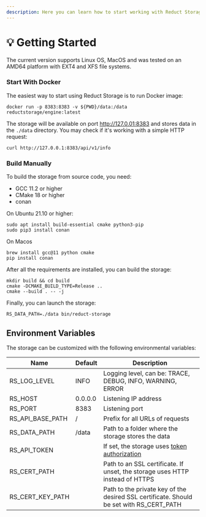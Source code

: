 ```yaml
---
description: Here you can learn how to start working with Reduct Storage
---
```


# 💡 Getting Started

The current version supports Linux OS, MacOS and was tested on an AMD64 platform with EXT4 and XFS file systems.

### Start With Docker

The easiest way to start using Reduct Storage is to run Docker image:

```
docker run -p 8383:8383 -v ${PWD}/data:/data reductstorage/engine:latest
```

The storage will be available on port http://127.0.01:8383 and stores data in the `./data` directory. You may check if it's working with a simple HTTP request:

```
curl http://127.0.0.1:8383/api/v1/info
```

### Build Manually

To build the storage from source code, you need:

* GCC 11.2 or higher
* CMake 18 or higher
* conan

On Ubuntu 21.10 or higher:

```
sudo apt install build-essential cmake python3-pip
sudo pip3 install conan
```

On Macos

```
brew install gcc@11 python cmake
pip install conan
```

After all the requirements are installed, you can build the storage:

```
mkdir build && cd build
cmake -DCMAKE_BUILD_TYPE=Release ..
cmake --build . -- -j
```

Finally, you can launch the storage:

```
RS_DATA_PATH=./data bin/reduct-storage
```

## Environment Variables

The storage can be customized with the following environmental variables:

| Name                | Default | Description                                                                               |
|---------------------|---------|-------------------------------------------------------------------------------------------|
| RS\_LOG\_LEVEL      | INFO    | Logging level, can be: TRACE, DEBUG, INFO, WARNING, ERROR                                 |
| RS\_HOST            | 0.0.0.0 | Listening IP address                                                                      |
| RS\_PORT            | 8383    | Listening port                                                                            |
| RS\_API\_BASE\_PATH | /       | Prefix for all URLs of requests                                                           |
| RS\_DATA\_PATH      | /data   | Path to a folder where the storage stores the data                                        |
| RS\_API\_TOKEN      |         | If set, the storage uses [token authorization](broken-reference)                          |
| RS\_CERT\_PATH      |         | Path to an SSL certificate. If unset, the storage uses HTTP instead of HTTPS              |
| RS\_CERT\_KEY\_PATH |         | Path to the private key of the desired SSL certificate. Should be set with RS\_CERT\_PATH |
